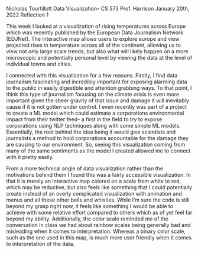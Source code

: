 Nicholas Tourtillott
Data Visualization– CS 573
Prof. Harrison
January 20th, 2022
Reflection 1

This week I looked at a visualization of rising temperatures across Europe which was recently published by the European Data Journalism Network (EDJNet). The interactive map allows users to explore europe and view projected rises in temperature across all of the continent, allowing us to view not only large scale trends, but also what will likely happen on a more microscopic and potentially personal level by viewing the data at the level of individual towns and cities.

I connected with this visualization for a few reasons. Firstly, I find data journalism fascinating and incredibly important for exposing alarming data to the public in easily digestible and attention grabbing ways. To that point, I think this type of journalism focusing on the climate crisis is even more important given the sheer gravity of that issue and damage it will inevitably cause if it is not gotten under control. I even recently was part of a project to create a ML model which could estimate a corporations environmental impact from their twitter feed– a first in the field to try to expose corporations using NLP techniques along with some simple ML models. Essentially, the root behind the idea being it would give scientists and journalists a method to hold corporations accountable for the damage they are causing to our environment. So, seeing this visualization coming from many of the same sentiments as the model I created allowed me to connect with it pretty easily.

From a more technical angle of data visualization rather than the motivations behind them I found this was a fairly accessible visualization. In that it is merely an interactive map colored on a scale from white to red, which may be reductive, but also feels like something that I could potentially create instead of an overly complicated visualization with animation and menus and all these other bells and whistles. While I’m sure the code is still beyond my grasp right now, it feels like something I would be able to achieve with some relative effort compared to others which as of yet feel far beyond my ability. Additionally, the color scale reminded me of the conversation in class we had about rainbow scales being generally bad and misleading when it comes to interpretation. Whereas a binary color scale, such as the one used in this map, is much more user friendly when it comes to interpretation of the data.


